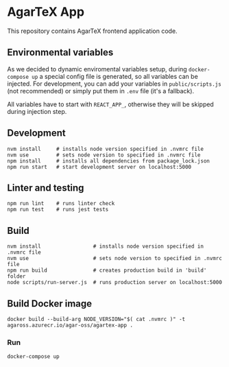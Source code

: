 # AgarTeX App

This repository contains AgarTeX frontend application code.

## Environmental variables
As we decided to dynamic enviromental variables setup, during `docker-compose up` a special config file is generated, so all variables can be injected. For development, you can add your variables in `public/scripts.js` (not recommended) or simply put them in `.env` file (it's a fallback).

All variables have to start with `REACT_APP_`, otherwise they will be skipped during injection step.

## Development

```
nvm install     # installs node version specified in .nvmrc file
nvm use         # sets node version to specified in .nvmrc file
npm install     # installs all dependencies from package_lock.json
npm run start   # start development server on localhost:5000
```

## Linter and testing

```
npm run lint    # runs linter check
npm run test    # runs jest tests
```

## Build 

```
nvm install                 # installs node version specified in .nvmrc file
nvm use                     # sets node version to specified in .nvmrc file
npm run build               # creates production build in 'build' folder
node scripts/run-server.js  # runs production server on localhost:5000
```

## Build Docker image

```
docker build --build-arg NODE_VERSION="$( cat .nvmrc )" -t agaross.azurecr.io/agar-oss/agartex-app .
```

### Run
```
docker-compose up
```
